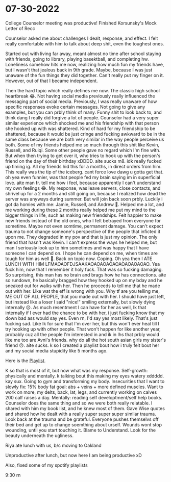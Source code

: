 # 07-30-2022

College Counselor meeting was productive! Finished Korsunsky's Mock Letter of Recc

Counselor asked me about challenges I dealt, response, and effect. I felt really comfortable with him to talk about deep shit, even the toughest ones.

Started out with living far away, meant almost no time after school staying with friends, going to library, playing basektball, and completing hw. Loneliness somehow hits me now, realizing how much fun my friends have, but I wasn't that jealous back in 9th grade. Maybe, because I was just unaware of the fun things they did together. Can't really put my finger on it. However, out of that I became independent.

Then the hard topic which really defines me now. The classic high school heartbreak 😂. Not having social media previously really influenced the messaging part of social media. Previously, I was really unaware of how specific responses evoke certain messages. Not going to give any examples, but you can prbly think of many. Funny shit to look back to, and think dang I really did forgive a lot of people. Counselor had a very super similar experience which shocked me and his friendship with that person she hooked up with was shattered. Kind of hard for my friendship to be shattered, because it would be just cringe and fucking awkward to be in the same class because we are both very similar in the way people perceive us both. Some of my friends helped me so much through this shit like Kevin, Russell, and Ruiqi. Some other people gave no regard which I'm fine with. But when then trying to get over it, who tries to hook up with the person's friend on the day of their birthday xDDDD. aite sucks m8. idk really fucked up timing ig. All my friends hid this for a months, in direct orders from him. This really was the tip of the iceberg. cant force love dawg u gotta get that. oh yea even funnier, was that people fed my brain saying im in superficial love. aite man fr. tell me how i feel, because apparently I can't understand my own feelings 😂. My response, was leave servers, close contacts, and shrivel up for a 2 months and still going on, because I realized how dead the server was anyways during summer. But will join back soon prbly. Luckily i got da homies with me: Jamie, Russell, and Andrew 🥰. Helped me a lot, and me working during these 2 months really helped me put my mind to the bigger things in life, such as making new friendships. Felt happier to make new friends instead of the old ones, who I felt betrayed from everyone for sometime. Maybe not even somtime, permanent damage. You can't expect trauma to not change someone's perspective of the people that inficted it upon me. They degraded in my pov and that is just my opinion. The only friend that hasn't was Kevin. I can't express the ways he helped me, but man I seriously look up to him sometimes and was happy that I have someone I can depend on. I hope he can depend on me, when times are tough for him as well 🥰. Back on topic now. Coping. Oh yea then I ATE LUNCH WITH HIM LFMAOAOFDJSAAKAOAOAOAOAOAOAOAOAOAO. Yea fuck him, now that I remember it holy fuck. That was so fucking damaging. So surprising, this man has no brain and brags how he has connections. aite so rundown, he basically bragged how they hooked up on my bday and he sneaked out for walks with her. Then he proceeds to tell me that he made out with her. Like wat the eff is wrong with you. Why tf are you telling me, ME OUT OF ALL PEOPLE, that you made out with her. I should have just left, but instead like a loser I said "nice!" smiling externally, but slowly dying internally 😢. As much resentment I can have for her as well, Ik that internally if I ever had the chance to be with her, i just fucking know that my down bad ass would say yes. Even rn, I'd say yes most likely. That's just fucking sad. Like Ik for sure that I'm over her, but this won't ever heal till I try hooking up with other people. That won't happen for like another year, probably cuz all the people I'm interested in and ik in lhs that prbly would like me too are Avni's friends. why do all the hot south asian girls my sister's friend 😢. aite sucks. k so I created a playlist bout how i truly felt bout her and my social media stupidity like 5 months ago. 

Here is the [Playlist](https://open.spotify.com/playlist/5JyU40mQMGiqOXZdXzGrNO?si=9e9f8fc1f9864df4&pt=a2239b33fdb3b58940dff7daacddb31a).

K so that is most of it, but now what was my response. Self-growth: physically and mentally. k talking bout this making my eyes watery xddddd. kay sux. Going to gym and transforming my body. Insecurities that I want to slowly fix: 15% body fat goal: abs + veins + more defined muscles. Want to work on more, my delts, back, lat, legs, and currently working on calves 200 calf raises a day. Mentally: reading self developtment/self help books. Counselor does the same thing and so we were both really relatable. I shared with him my book list, and he knew most of them. Gave Wise quotes and shared how he dealt with a really super super super similar trauma. Look back at the trauma and be grateful. Everyone pushes themselvs off their bed and get up to change soemthing about urself. Wounds wont stop wounding, until you start touching it. Blame to Understand. Look for the beauty underneath the ugliness. 

Riya ate lunch with us, b/c moving to Oakland

Unproductive after lunch, but now here I am being productive xD

Also, fixed some of my spotify playlists

9:30 rn
